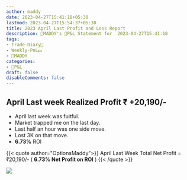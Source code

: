 ```yaml
---
author: maddy
date: 2023-04-27T15:41:18+05:30
lastmod: 2023-04-27T15:54:37+05:30
title: 2023 April Last Profit and Loss Report
description: 🧔MADDY's 💸P&L Statement for  2023-04-27T15:41:18 
tags:
- Trade-Diary📗
- Weekly-PnL💵
- 🧔MADDY
categories: 
- 💸P&L
draft: false
disableComments: false
---
```


## April Last week Realized Profit ₹ +20,190/-

- April last week was fuitful.
- Market trapped me on the last day.
- Last half an hour was one side move.
- Lost 3K on that move.
- **6.73%** ROI

{{< quote author="OptionsMaddy">}}
 April Last Week Total Net Profit = ₹20,190/- ( **6.73% Net Profit on ROI** )
{{< /quote >}}

![](https://i.imgur.com/N1cfUg0.png)
